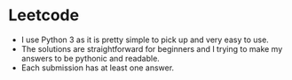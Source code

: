 # Leetcode
* I use Python 3 as it is pretty simple to pick up and very easy to use.
* The solutions are straightforward for beginners and I trying to make my answers to be pythonic and readable.
* Each submission has at least one answer.
